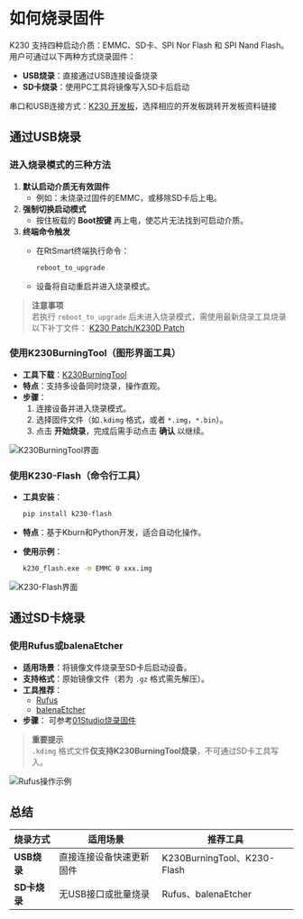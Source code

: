 # 如何烧录固件

K230 支持四种启动介质：EMMC、SD卡、SPI Nor Flash 和 SPI Nand Flash。用户可通过以下两种方式烧录固件：

- **USB烧录**：直接通过USB连接设备烧录
- **SD卡烧录**：使用PC工具将镜像写入SD卡后启动

串口和USB连接方式：[K230 开发板](https://www.kendryte.com/zh/products)，选择相应的开发板跳转开发板资料链接

## 通过USB烧录

### 进入烧录模式的三种方法

1. **默认启动介质无有效固件**  
   - 例如：未烧录过固件的EMMC，或移除SD卡后上电。
1. **强制切换启动模式**  
   - 按住板载的 **Boot按键** 再上电，使芯片无法找到可启动介质。
1. **终端命令触发**  
   - 在RtSmart终端执行命令：

     ```bash
     reboot_to_upgrade
     ```

   - 设备将自动重启并进入烧录模式。

> **注意事项**  
> 若执行 `reboot_to_upgrade` 后未进入烧录模式，需使用最新烧录工具烧录以下补丁文件：
> [K230 Patch/K230D Patch](https://kendryte-download.canaan-creative.com/developer/tools/chip_patch/)

### 使用K230BurningTool（图形界面工具）

- **工具下载**：[K230BurningTool](https://www.kendryte.com/en/resource?selected=0-2-2)  
- **特点**：支持多设备同时烧录，操作直观。
- **步骤**：
  1. 连接设备并进入烧录模式。
  1. 选择固件文件（如`.kdimg` 格式，或者 `*.img`，`*.bin`）。
  1. 点击 **开始烧录**，完成后需手动点击 **确认** 以继续。

![K230BurningTool界面](https://www.kendryte.com/api/post/attachment?id=536)

### 使用K230-Flash（命令行工具）

- **工具安装**：  

  ```bash
  pip install k230-flash
  ```

- **特点**：基于Kburn和Python开发，适合自动化操作。
- **使用示例**：  

  ```bash
  k230_flash.exe -m EMMC 0 xxx.img
  ```

![K230-Flash界面](https://www.kendryte.com/api/post/attachment?id=537)

## 通过SD卡烧录

### 使用Rufus或balenaEtcher

- **适用场景**：将镜像文件烧录至SD卡后启动设备。
- **支持格式**：原始镜像文件（若为 `.gz` 格式需先解压）。
- **工具推荐**：
  - [Rufus](https://rufus.ie/en/)  
  - [balenaEtcher](https://etcher.balena.io/)  
- **步骤**：
  可参考[01Studio烧录固件](https://www.kendryte.com/k230_canmv/zh/main/zh/userguide/how_to_burn_firmware.html)  

> **重要提示**  
> `.kdimg` 格式文件**仅支持K230BurningTool烧录**，不可通过SD卡工具写入。

![Rufus操作示例](https://www.kendryte.com/api/post/attachment?id=538)

## 总结

| 烧录方式       | 适用场景                  | 推荐工具                     |
|----------------|--------------------------|-----------------------------|
| **USB烧录**    | 直接连接设备快速更新固件  | K230BurningTool、K230-Flash |
| **SD卡烧录**   | 无USB接口或批量烧录      | Rufus、balenaEtcher         |
